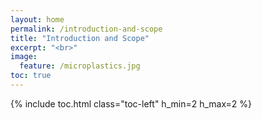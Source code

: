 ```yaml
---
layout: home
permalink: /introduction-and-scope
title: "Introduction and Scope"
excerpt: "<br>"
image:
  feature: /microplastics.jpg
toc: true
---
```

{% include toc.html class="toc-left" h_min=2 h_max=2 %}


